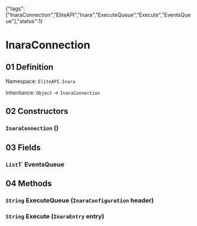 {"tags":["InaraConnection","EliteAPI","Inara","ExecuteQueue","Execute","EventsQueue"],"status":1}

# InaraConnection

## 01 Definition

Namespace: `EliteAPI.Inara`

Inheritance: `Object` → `InaraConnection`

## 02 Constructors

### `InaraConnection` ()

## 03 Fields

### `List`1` EventsQueue

## 04 Methods

### `String` ExecuteQueue (`InaraConfiguration` header)

### `String` Execute (`InaraEntry` entry)

